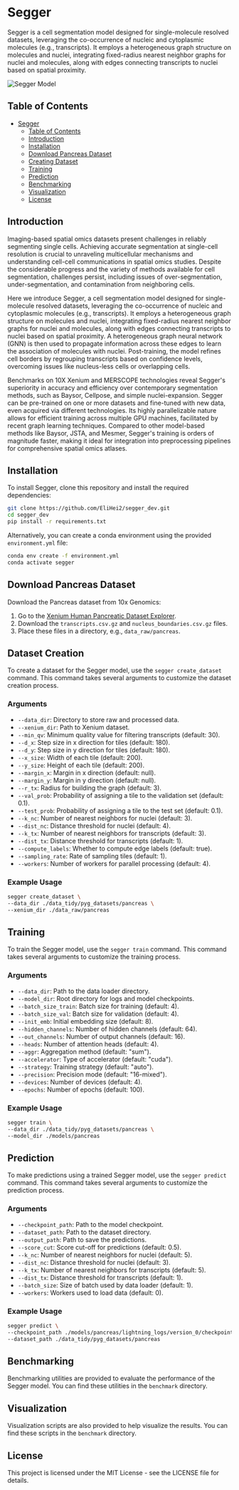 # Segger

Segger is a cell segmentation model designed for single-molecule resolved datasets, leveraging the co-occurrence of nucleic and cytoplasmic molecules (e.g., transcripts). It employs a heterogeneous graph structure on molecules and nuclei, integrating fixed-radius nearest neighbor graphs for nuclei and molecules, along with edges connecting transcripts to nuclei based on spatial proximity.


![Segger Model](docs/images/Segger_model_08_2024.png)

## Table of Contents

- [Segger](#segger)
  - [Table of Contents](#table-of-contents)
  - [Introduction](#introduction)
  - [Installation](#installation)
  - [Download Pancreas Dataset](#download-pancreas-dataset)
  - [Creating Dataset](#creating-dataset)
  - [Training](#training)
  - [Prediction](#prediction)
  - [Benchmarking](#benchmarking)
  - [Visualization](#visualization)
  - [License](#license)

## Introduction

Imaging-based spatial omics datasets present challenges in reliably segmenting single cells. Achieving accurate segmentation at single-cell resolution is crucial to unraveling multicellular mechanisms and understanding cell-cell communications in spatial omics studies. Despite the considerable progress and the variety of methods available for cell segmentation, challenges persist, including issues of over-segmentation, under-segmentation, and contamination from neighboring cells.

Here we introduce Segger, a cell segmentation model designed for single-molecule resolved datasets, leveraging the co-occurrence of nucleic and cytoplasmic molecules (e.g., transcripts). It employs a heterogeneous graph structure on molecules and nuclei, integrating fixed-radius nearest neighbor graphs for nuclei and molecules, along with edges connecting transcripts to nuclei based on spatial proximity. A heterogeneous graph neural network (GNN) is then used to propagate information across these edges to learn the association of molecules with nuclei. Post-training, the model refines cell borders by regrouping transcripts based on confidence levels, overcoming issues like nucleus-less cells or overlapping cells.

Benchmarks on 10X Xenium and MERSCOPE technologies reveal Segger's superiority in accuracy and efficiency over contemporary segmentation methods, such as Baysor, Cellpose, and simple nuclei-expansion. Segger can be pre-trained on one or more datasets and fine-tuned with new data, even acquired via different technologies. Its highly parallelizable nature allows for efficient training across multiple GPU machines, facilitated by recent graph learning techniques. Compared to other model-based methods like Baysor, JSTA, and Mesmer, Segger's training is orders of magnitude faster, making it ideal for integration into preprocessing pipelines for comprehensive spatial omics atlases.

## Installation

To install Segger, clone this repository and install the required dependencies:

```bash
git clone https://github.com/EliHei2/segger_dev.git
cd segger_dev
pip install -r requirements.txt
```

Alternatively, you can create a conda environment using the provided `environment.yml` file:

```bash
conda env create -f environment.yml
conda activate segger
```

## Download Pancreas Dataset

Download the Pancreas dataset from 10x Genomics:

1. Go to the [Xenium Human Pancreatic Dataset Explorer](https://www.10xgenomics.com/products/xenium-human-pancreatic-dataset-explorer).
2. Download the `transcripts.csv.gz` and `nucleus_boundaries.csv.gz` files.
3. Place these files in a directory, e.g., `data_raw/pancreas`.

## Dataset Creation

To create a dataset for the Segger model, use the `segger create_dataset` command. This command takes several arguments to customize the dataset creation process.

### Arguments

- `--data_dir`: Directory to store raw and processed data.
- `--xenium_dir`: Path to Xenium dataset.
- `--min_qv`: Minimum quality value for filtering transcripts (default: 30).
- `--d_x`: Step size in x direction for tiles (default: 180).
- `--d_y`: Step size in y direction for tiles (default: 180).
- `--x_size`: Width of each tile (default: 200).
- `--y_size`: Height of each tile (default: 200).
- `--margin_x`: Margin in x direction (default: null).
- `--margin_y`: Margin in y direction (default: null).
- `--r_tx`: Radius for building the graph (default: 3).
- `--val_prob`: Probability of assigning a tile to the validation set (default: 0.1).
- `--test_prob`: Probability of assigning a tile to the test set (default: 0.1).
- `--k_nc`: Number of nearest neighbors for nuclei (default: 3).
- `--dist_nc`: Distance threshold for nuclei (default: 4).
- `--k_tx`: Number of nearest neighbors for transcripts (default: 3).
- `--dist_tx`: Distance threshold for transcripts (default: 1).
- `--compute_labels`: Whether to compute edge labels (default: true).
- `--sampling_rate`: Rate of sampling tiles (default: 1).
- `--workers`: Number of workers for parallel processing (default: 4).

### Example Usage

```bash
segger create_dataset \
--data_dir ./data_tidy/pyg_datasets/pancreas \
--xenium_dir ./data_raw/pancreas
```

## Training

To train the Segger model, use the `segger train` command. This command takes several arguments to customize the training process.

### Arguments

- `--data_dir`: Path to the data loader directory.
- `--model_dir`: Root directory for logs and model checkpoints.
- `--batch_size_train`: Batch size for training (default: 4).
- `--batch_size_val`: Batch size for validation (default: 4).
- `--init_emb`: Initial embedding size (default: 8).
- `--hidden_channels`: Number of hidden channels (default: 64).
- `--out_channels`: Number of output channels (default: 16).
- `--heads`: Number of attention heads (default: 4).
- `--aggr`: Aggregation method (default: "sum").
- `--accelerator`: Type of accelerator (default: "cuda").
- `--strategy`: Training strategy (default: "auto").
- `--precision`: Precision mode (default: "16-mixed").
- `--devices`: Number of devices (default: 4).
- `--epochs`: Number of epochs (default: 100).

### Example Usage

```bash
segger train \
--data_dir ./data_tidy/pyg_datasets/pancreas \
--model_dir ./models/pancreas
```

## Prediction

To make predictions using a trained Segger model, use the `segger predict` command. This command takes several arguments to customize the prediction process.

### Arguments

- `--checkpoint_path`: Path to the model checkpoint.
- `--dataset_path`: Path to the dataset directory.
- `--output_path`: Path to save the predictions.
- `--score_cut`: Score cut-off for predictions (default: 0.5).
- `--k_nc`: Number of nearest neighbors for nuclei (default: 5).
- `--dist_nc`: Distance threshold for nuclei (default: 3).
- `--k_tx`: Number of nearest neighbors for transcripts (default: 5).
- `--dist_tx`: Distance threshold for transcripts (default: 1).
- `--batch_size`: Size of batch used by data loader (default: 1).
- `--workers`: Workers used to load data (default: 0).

### Example Usage

```bash
segger predict \
--checkpoint_path ./models/pancreas/lightning_logs/version_0/checkpoints/epoch=99-step=100.ckpt \
--dataset_path ./data_tidy/pyg_datasets/pancreas
```

## Benchmarking

Benchmarking utilities are provided to evaluate the performance of the Segger model. You can find these utilities in the `benchmark` directory.

## Visualization

Visualization scripts are also provided to help visualize the results. You can find these scripts in the `benchmark` directory.

## License

This project is licensed under the MIT License - see the LICENSE file for details.
